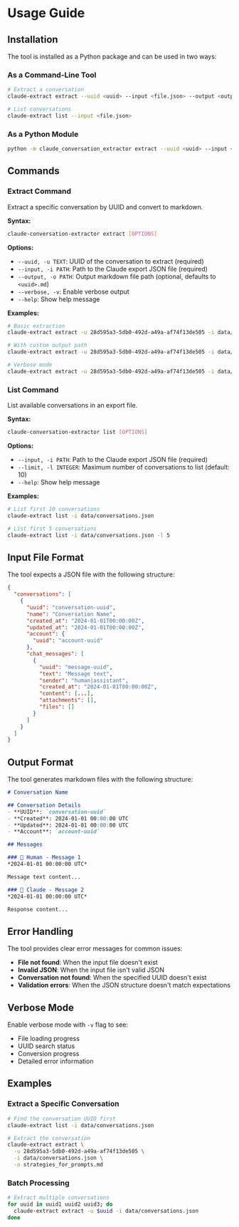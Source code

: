 # Usage Guide

## Installation

The tool is installed as a Python package and can be used in two ways:

### As a Command-Line Tool
```bash
# Extract a conversation
claude-extract extract --uuid <uuid> --input <file.json> --output <output.md>

# List conversations
claude-extract list --input <file.json>
```

### As a Python Module
```bash
python -m claude_conversation_extractor extract --uuid <uuid> --input <file.json> --output <output.md>
```

## Commands

### Extract Command
Extract a specific conversation by UUID and convert to markdown.

**Syntax:**
```bash
claude-conversation-extractor extract [OPTIONS]
```

**Options:**
- `--uuid, -u TEXT`: UUID of the conversation to extract (required)
- `--input, -i PATH`: Path to the Claude export JSON file (required)
- `--output, -o PATH`: Output markdown file path (optional, defaults to `<uuid>.md`)
- `--verbose, -v`: Enable verbose output
- `--help`: Show help message

**Examples:**
```bash
# Basic extraction
claude-extract extract -u 28d595a3-5db0-492d-a49a-af74f13de505 -i data/conversations.json

# With custom output path
claude-extract extract -u 28d595a3-5db0-492d-a49a-af74f13de505 -i data/conversations.json -o my_conversation.md

# Verbose mode
claude-extract extract -u 28d595a3-5db0-492d-a49a-af74f13de505 -i data/conversations.json -v
```

### List Command
List available conversations in an export file.

**Syntax:**
```bash
claude-conversation-extractor list [OPTIONS]
```

**Options:**
- `--input, -i PATH`: Path to the Claude export JSON file (required)
- `--limit, -l INTEGER`: Maximum number of conversations to list (default: 10)
- `--help`: Show help message

**Examples:**
```bash
# List first 10 conversations
claude-extract list -i data/conversations.json

# List first 5 conversations
claude-extract list -i data/conversations.json -l 5
```

## Input File Format

The tool expects a JSON file with the following structure:
```json
{
  "conversations": [
    {
      "uuid": "conversation-uuid",
      "name": "Conversation Name",
      "created_at": "2024-01-01T00:00:00Z",
      "updated_at": "2024-01-01T00:00:00Z",
      "account": {
        "uuid": "account-uuid"
      },
      "chat_messages": [
        {
          "uuid": "message-uuid",
          "text": "Message text",
          "sender": "human|assistant",
          "created_at": "2024-01-01T00:00:00Z",
          "content": [...],
          "attachments": [],
          "files": []
        }
      ]
    }
  ]
}
```

## Output Format

The tool generates markdown files with the following structure:

```markdown
# Conversation Name

## Conversation Details
- **UUID**: `conversation-uuid`
- **Created**: 2024-01-01 00:00:00 UTC
- **Updated**: 2024-01-01 00:00:00 UTC
- **Account**: `account-uuid`

## Messages

### 👤 Human - Message 1
*2024-01-01 00:00:00 UTC*

Message text content...

### 🤖 Claude - Message 2
*2024-01-01 00:00:00 UTC*

Response content...
```

## Error Handling

The tool provides clear error messages for common issues:

- **File not found**: When the input file doesn't exist
- **Invalid JSON**: When the input file isn't valid JSON
- **Conversation not found**: When the specified UUID doesn't exist
- **Validation errors**: When the JSON structure doesn't match expectations

## Verbose Mode

Enable verbose mode with `-v` flag to see:
- File loading progress
- UUID search status
- Conversion progress
- Detailed error information

## Examples

### Extract a Specific Conversation
```bash
# Find the conversation UUID first
claude-extract list -i data/conversations.json

# Extract the conversation
claude-extract extract \
  -u 28d595a3-5db0-492d-a49a-af74f13de505 \
  -i data/conversations.json \
  -o strategies_for_prompts.md
```

### Batch Processing
```bash
# Extract multiple conversations
for uuid in uuid1 uuid2 uuid3; do
  claude-extract extract -u $uuid -i data/conversations.json
done
```
